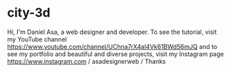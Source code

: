 # city-3d
Hi, I'm Daniel Asa, a web designer and developer. To see the tutorial, visit my YouTube channel https://www.youtube.com/channel/UChna7rX4al4Vk61BWd56mJQ and to see my portfolio and beautiful and diverse projects, visit my Instagram page https://www.instagram.com / asadesignerweb / Thanks
